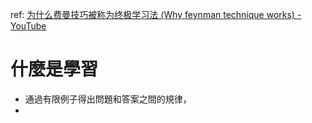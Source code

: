 ref: [为什么费曼技巧被称为终极学习法 (Why feynman technique works) - YouTube](https://www.youtube.com/watch?v=7iNJyEbYDdc&ab_channel=JangoY)
# 什麼是學習
- 通過有限例子得出問題和答案之間的規律，
- 
